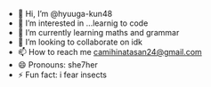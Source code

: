 - 👋 Hi, I’m @hyuuga-kun48
- 👀 I’m interested in ...learnig to code
- 🌱 I’m currently learning maths and grammar
- 💞️ I’m looking to collaborate on idk
- 📫 How to reach me camihinatasan24@gmail.com
- 😄 Pronouns: she7her
- ⚡ Fun fact: i fear insects

<!---
hyuuga-kun48/hyuuga-kun48 is a ✨ special ✨ repository because its `README.md` (this file) appears on your GitHub profile.
You can click the Preview link to take a look at your changes.
--->

